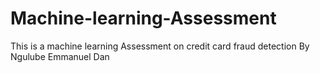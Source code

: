 # Machine-learning-Assessment
This is a machine learning Assessment on credit card fraud detection 
By Ngulube Emmanuel Dan
